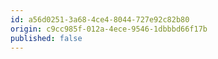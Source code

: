 ```yaml
---
id: a56d0251-3a68-4ce4-8044-727e92c82b80
origin: c9cc985f-012a-4ece-9546-1dbbbd66f17b
published: false
---
```


